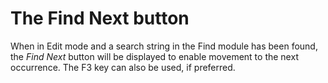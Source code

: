 # The Find Next button

When in Edit mode and a search string in the Find module has been
found, the _Find Next_ button will be displayed to enable movement to
the next occurrence. The F3 key can also be used, if preferred.
